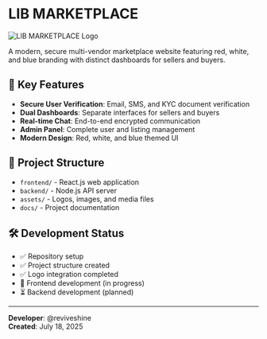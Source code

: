 # LIB MARKETPLACE

![LIB MARKETPLACE Logo](assets/logos/lib-marketplace-logo.png)

A modern, secure multi-vendor marketplace website featuring red, white, and blue branding with distinct dashboards for sellers and buyers.

## 🚀 Key Features

- **Secure User Verification**: Email, SMS, and KYC document verification
- **Dual Dashboards**: Separate interfaces for sellers and buyers
- **Real-time Chat**: End-to-end encrypted communication
- **Admin Panel**: Complete user and listing management
- **Modern Design**: Red, white, and blue themed UI

## 📁 Project Structure

- `frontend/` - React.js web application
- `backend/` - Node.js API server
- `assets/` - Logos, images, and media files
- `docs/` - Project documentation

## 🛠️ Development Status

- ✅ Repository setup
- ✅ Project structure created
- ✅ Logo integration completed
- 🔄 Frontend development (in progress)
- ⏳ Backend development (planned)

---

**Developer**: @reviveshine  
**Created**: July 18, 2025
